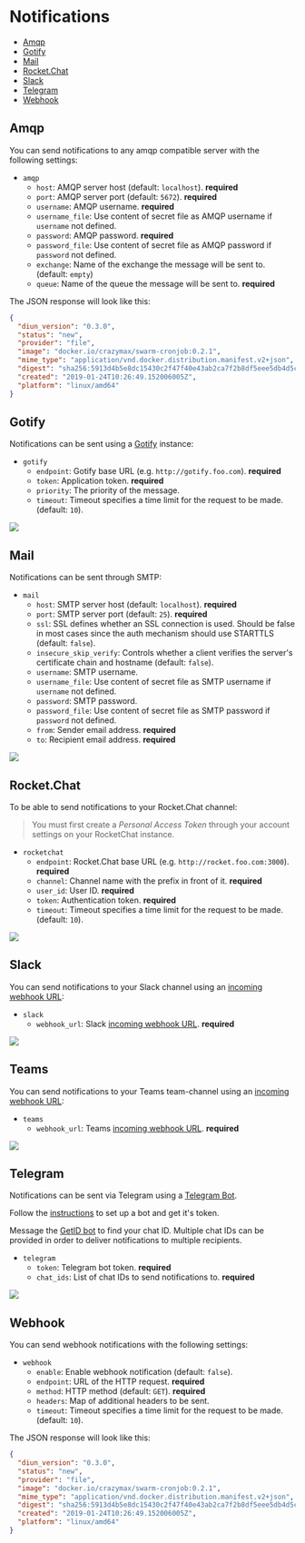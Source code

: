 # Notifications

* [Amqp](#amqp)
* [Gotify](#gotify)
* [Mail](#mail)
* [Rocket.Chat](#rocketchat)
* [Slack](#slack)
* [Telegram](#telegram)
* [Webhook](#webhook)

## Amqp

You can send notifications to any amqp compatible server with the following settings:

* `amqp`
  * `host`: AMQP server host (default: `localhost`). **required**
  * `port`: AMQP server port (default: `5672`). **required**
  * `username`: AMQP username. **required**
  * `username_file`: Use content of secret file as AMQP username if `username` not defined.
  * `password`: AMQP password. **required**
  * `password_file`: Use content of secret file as AMQP password if `password` not defined.
  * `exchange`: Name of the exchange the message will be sent to. (default: `empty`)
  * `queue`: Name of the queue the message will be sent to. **required**

The JSON response will look like this:

```json
{
  "diun_version": "0.3.0",
  "status": "new",
  "provider": "file",
  "image": "docker.io/crazymax/swarm-cronjob:0.2.1",
  "mime_type": "application/vnd.docker.distribution.manifest.v2+json",
  "digest": "sha256:5913d4b5e8dc15430c2f47f40e43ab2ca7f2b8df5eee5db4d5c42311e08dfb79",
  "created": "2019-01-24T10:26:49.152006005Z",
  "platform": "linux/amd64"
}
```

## Gotify

Notifications can be sent using a [Gotify](https://gotify.net/) instance:

* `gotify`
  * `endpoint`: Gotify base URL (e.g. `http://gotify.foo.com`). **required**
  * `token`: Application token. **required**
  * `priority`: The priority of the message.
  * `timeout`: Timeout specifies a time limit for the request to be made. (default: `10`).

![](../.res/notif-gotify.png)

## Mail

Notifications can be sent through SMTP:

* `mail`
  * `host`: SMTP server host (default: `localhost`). **required**
  * `port`: SMTP server port (default: `25`). **required**
  * `ssl`: SSL defines whether an SSL connection is used. Should be false in most cases since the auth mechanism should use STARTTLS (default: `false`).
  * `insecure_skip_verify`: Controls whether a client verifies the server's certificate chain and hostname (default: `false`).
  * `username`: SMTP username.
  * `username_file`: Use content of secret file as SMTP username if `username` not defined.
  * `password`: SMTP password.
  * `password_file`: Use content of secret file as SMTP password if `password` not defined.
  * `from`: Sender email address. **required**
  * `to`: Recipient email address. **required**

![](../.res/notif-mail.png)

## Rocket.Chat

To be able to send notifications to your Rocket.Chat channel:

> You must first create a _Personal Access Token_ through your account settings on your RocketChat instance.

* `rocketchat`
  * `endpoint`: Rocket.Chat base URL (e.g. `http://rocket.foo.com:3000`). **required**
  * `channel`: Channel name with the prefix in front of it. **required**
  * `user_id`: User ID. **required**
  * `token`: Authentication token. **required**
  * `timeout`: Timeout specifies a time limit for the request to be made. (default: `10`).

![](../.res/notif-rocketchat.png)

## Slack

You can send notifications to your Slack channel using an [incoming webhook URL](https://api.slack.com/messaging/webhooks):

* `slack`
  * `webhook_url`: Slack [incoming webhook URL](https://api.slack.com/messaging/webhooks). **required**

![](../.res/notif-slack.png)

## Teams

You can send notifications to your Teams team-channel using an [incoming webhook URL](https://docs.microsoft.com/en-us/microsoftteams/platform/webhooks-and-connectors/what-are-webhooks-and-connectors):

* `teams`  
  * `webhook_url`: Teams [incoming webhook URL](https://docs.microsoft.com/en-us/microsoftteams/platform/webhooks-and-connectors/what-are-webhooks-and-connectors). **required**

![](../.res/notif-teams.png)

## Telegram

Notifications can be sent via Telegram using a [Telegram Bot](https://core.telegram.org/bots).

Follow the [instructions](https://core.telegram.org/bots#6-botfather) to set up a bot and get it's token.

Message the [GetID bot](https://t.me/getidsbot) to find your chat ID.
Multiple chat IDs can be provided in order to deliver notifications to multiple recipients.

* `telegram`
  * `token`: Telegram bot token. **required**
  * `chat_ids`: List of chat IDs to send notifications to. **required**

![](../.res/notif-telegram.png)

## Webhook

You can send webhook notifications with the following settings:

* `webhook`
  * `enable`: Enable webhook notification (default: `false`).
  * `endpoint`: URL of the HTTP request. **required**
  * `method`: HTTP method (default: `GET`). **required**
  * `headers`: Map of additional headers to be sent.
  * `timeout`: Timeout specifies a time limit for the request to be made. (default: `10`).

The JSON response will look like this:

```json
{
  "diun_version": "0.3.0",
  "status": "new",
  "provider": "file",
  "image": "docker.io/crazymax/swarm-cronjob:0.2.1",
  "mime_type": "application/vnd.docker.distribution.manifest.v2+json",
  "digest": "sha256:5913d4b5e8dc15430c2f47f40e43ab2ca7f2b8df5eee5db4d5c42311e08dfb79",
  "created": "2019-01-24T10:26:49.152006005Z",
  "platform": "linux/amd64"
}
```
